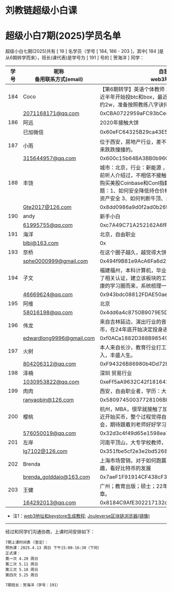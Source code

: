 # 刘教链超级小白课
# 超级小白7期(2025)学员名单

超级小白七期(2025)共有 [ 19 ] 名学员（学号 [ 184, 186 - 203 ]，其中[ 184 ]是从6期转学而来），班长(课代表)是学号为 [ 191 ] 号的 [ 贺海洋 ] 同学：

| 学号 | 昵称 <br> 备用联系方式(email) | 自我介绍 <br> web3地址[注1] |
|-|-|-|
| 184 | Coco | 【第6期转学】英语个体教师 2024年参与李笑来社群学习 最近半年开始投btc和box，最近两个月每天定投box，每月金额约2w，准备按照教练八字诀持续每天定投。 |
| | 2071168171@qq.com | 0xCBA0722959aFC93bCe85Fad3C1A7b22F4Bcc09a0 |
| 186 | 阿远 | 2020年接触大饼 |
| | 已加微信 | 0x60eFC64325B29ca43E553c439dE340a031eBf5e f |
| 187 | 小雨 | 位于西安，房地产行业，差不多18年接触这个行业，一路走来跌跌撞撞的。 |
| | 315644957@qq.com | 0x600c15b64BA3BB0b96Cf5C4ff1996010111B479E |
| 188 | 丰饶 | 城市：北京，行业：新能源 ，学历：本科，加密历程：多年前听人介绍过，不相信不接触。3年前正式接触并认可，早期购买美股Coinbase和Conl指数，然后开始购买Btc现货。问题：1、如何安全降低持仓价格 ，2、如何使用冷钱包，保障资产安全 3、如何判断牛顶、卖出百分之多少合适 |
| | Gte2017@126.com | 0x8dd0986a9d0f2ad0b26ff9a075281e4402e71195 |
| 190 | andy | 新手小白 |
| | 61995755@qq.com | 0xc7A49C71A252162A6fF09C35DB54EAe719F64285 |
| 191 | 海洋 | 北京，自由职业 |
| | blbj@163.com | 0x |
| 193 | 奈桥 | 在这个圈子越久，越觉得大饼弥足珍贵 |
| | sphe0000999@gmail.com | 0x494f9B81e9AcA6Fa6d22c951527d9721e17C5Bb2 |
| 194 | 子文 | 福建福州，本科计算机，毕业后自修区块链和金融，并考取了相关认证，建立该板块的工作室和公司中，寻找行业内健康的学习圈而来，系统梳理一下知识体系，和大家一起进步 |
| | 46669624@qq.com | 0x943bdc08812FDAE50ae98504e13Ccc9CA2B0E99A |
| 195 | 阿维 | 北京 |
| | 58016198@qq.com | 0x4dd6a4c8750B9079E5D3f6Ba7ac85ac6FFd48584 |
| 196 | 伟龙 | 来自吉林延边，演出行业的音响师。多年来一直听说比特币，在24年底开始决定投身进来。 |
| | edwardlong9996@gmail.com | 0xf0ACa1882D388B98549CB4167dFb6D8C5b40F656 |
| 197 | 火树 | 本人来自长沙，教育行业打工人，希望通过学习获得睡后收入，丰盛人生。 |
| | 804206312@qq.com | 0xF94326B86980b4Dd72Bb401Af56a8760256bc5f0 |
| 198 | 泽楠 | 深圳 贸易行业 |
| | 1030953822@qq.com | 0xeFf5aA9632C42f1816417aDcE2487535892813Ac |
| 199 | 肉肉 | 西安，自由职业者，学历：大专 |
| | ranyaobin@126.com | 0x58097450037728106BB78ae35b93E7695bB5493c |
| 200 | 樱桃 | 杭州，MBA，很早就接触了加密货币，但一直没有入手，最近开始买币，整个过程觉得自己是IT难民，各种不懂各种不会，期待跟着刘老师好好学习。 |
| | 576050019@qq.com | 0x32d3c4f49d65e1598ea7179ce8d9fb542eca5561 |
| 201 | 左岸 | 河南平顶山，大专学校教师，本科。 |
| | lg7102@126.com | 0x351fbe5cf2e3e2bd5268b34d5aca06146828b499 |
| 202 | Brenda | 上海市场营销，对于如何跑赢通胀，如何保全资产比较有兴趣，看好比特币的发展 |
| | brenda_golddaio@163.com | 0x7aeF1F91914CF438cF3A6d8a362832e1806dAE24 |
| 203 | 王健 | 广州；教育出版；硕士；22年接触区块链；一直看教链的文章。 |
| | 164292013@qq.com | 0x8184C9AfE302217132d3d12660C0B3B3CA465bbb |

* 注1：[web3地址和keystore生成教程](../materials/keystore_tut/README.md); [Jouleverse区块链浏览器(镜像)](https://jscan.liujiaolian.com)

---
经过和同学们沟通协商，上课时间安排如下：

```
7期上课时间表 (暂定）：
预热课：2025.4.13 周日 下午15:00-16:30（下同）
正式课：
第一次 4.20 周日 
第二次 5.11 周日 
第三次 5.18 周日 
第四次 5.25 周日 

7期班长：贺海洋（学号：191）
```
